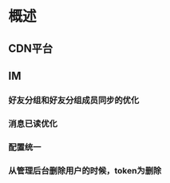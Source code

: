 # 概述  


## CDN平台  


## IM  

### 好友分组和好友分组成员同步的优化  


### 消息已读优化  


### 配置统一  

### 从管理后台删除用户的时候，token为删除

### 